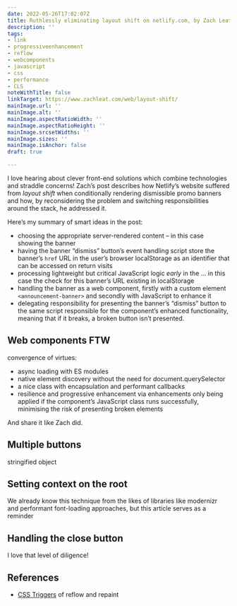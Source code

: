 ```yaml
---
date: 2022-05-26T17:02:07Z
title: Ruthlessly eliminating layout shift on netlify.com, by Zach Leatherman
description: ''
tags:
- link
- progressiveenhancement
- reflow
- webcomponents
- javascript
- css
- performance
- CLS
noteWithTitle: false
linkTarget: https://www.zachleat.com/web/layout-shift/
mainImage.url: ''
mainImage.alt: ''
mainImage.aspectRatioWidth: ''
mainImage.aspectRatioHeight: ''
mainImage.srcsetWidths: ''
mainImage.sizes: ''
mainImage.isAnchor: false
draft: true

---
```

I love hearing about clever front-end solutions which combine technologies and straddle concerns! Zach’s post describes how Netlify’s website suffered from _layout shift_ when conditionally rendering dismissible promo banners and how, by reconsidering the problem and switching responsibilities around the stack, he addressed it.

Here’s my summary of smart ideas in the post:

* choosing the appropriate server-rendered content – in this case showing the banner
* having the banner “dismiss” button’s event handling script store the banner’s `href` URL in the user’s browser localStorage as an identifier that can be accessed on return visits
* processing lightweight but critical JavaScript logic _early_ in the <head>… in this case the check for this banner’s URL existing in localStorage
* handling the banner as a web component, firstly with a custom element `<announcement-banner>` and secondly with JavaScript to enhance it
* delegating responsibility for presenting the banner’s “dismiss” button to the same script responsible for the component’s enhanced functionality, meaning that if it breaks, a broken button isn’t presented.

## Web components FTW

convergence of virtues:

* async loading with ES modules
* native element discovery without the need for document.querySelector
* a nice class with encapsulation and performant callbacks
* resilience and progressive enhancement via enhancements only being applied if the component’s JavaScript class runs successfully, minimising the risk of presenting broken elements

And share it like Zach did.

## Multiple buttons

stringified object

## Setting context on the root 

We already know this technique from the likes of libraries like modernizr and performant font-loading approaches, but this article serves as a reminder

## Handling the close button 

I love that level of diligence!

## References

* [CSS Triggers](https://csstriggers.com/) of reflow and repaint